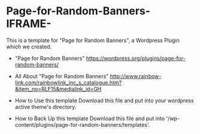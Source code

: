 # Page-for-Random-Banners-IFRAME-
This is a template for "Page for Random Banners", a Wordpress Plugin which we created.

- "Page for Random Banners"
https://wordpress.org/plugins/page-for-random-banners/

- All About "Page for Random Banners"
http://www.rainbow-link.com/rainbowlink_inc_s_catalogue.htm?&item_no=RLF15&medialink_id=GH

- How to Use this template
Download this file and put into your wordpress active theme's directory.

- How to Back Up this template
Download this file and put into '/wp-content/plugins/page-for-random-banners/templates'.
